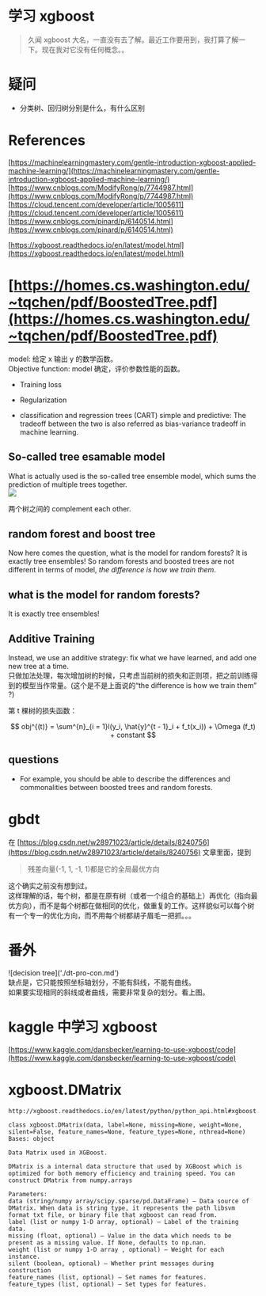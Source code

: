 # 学习 xgboost

> 久闻 xgboost 大名，一直没有去了解。最近工作要用到，我打算了解一下。现在我对它没有任何概念。。

# 疑问

* 分类树、回归树分别是什么，有什么区别

# References

[https://machinelearningmastery.com/gentle-introduction-xgboost-applied-machine-learning/](https://machinelearningmastery.com/gentle-introduction-xgboost-applied-machine-learning/)  
[https://www.cnblogs.com/ModifyRong/p/7744987.html](https://www.cnblogs.com/ModifyRong/p/7744987.html)  
[https://cloud.tencent.com/developer/article/1005611](https://cloud.tencent.com/developer/article/1005611)  
[https://www.cnblogs.com/pinard/p/6140514.html](https://www.cnblogs.com/pinard/p/6140514.html)

[https://xgboost.readthedocs.io/en/latest/model.html](https://xgboost.readthedocs.io/en/latest/model.html)

# [https://homes.cs.washington.edu/~tqchen/pdf/BoostedTree.pdf](https://homes.cs.washington.edu/~tqchen/pdf/BoostedTree.pdf)

model: 给定 x 输出 y 的数学函数。  
Objective function: model 确定，评价参数性能的函数。

* Training loss
* Regularization

* classification and regression trees \(CART\)
  simple and predictive: The tradeoff between the two is also referred as bias-variance tradeoff in machine learning.

## So-called tree esamable model

What is actually used is the so-called tree ensemble model, which sums the prediction of multiple trees together.  
![](https://raw.githubusercontent.com/dmlc/web-data/master/xgboost/model/twocart.png)

两个树之间的 complement each other.

## random forest and boost tree

Now here comes the question, what is the model for random forests? It is exactly tree ensembles! So random forests and boosted trees are not different in terms of model, _the difference is how we train them_.

## what is the model for random forests?

It is exactly tree ensembles!

## Additive Training

Instead, we use an additive strategy: fix what we have learned, and add one new tree at a time.  
只做加法处理，每次增加树的时候，只考虑当前树的损失和正则项，把之前训练得到的模型当作常量。\(这个是不是上面说的“the difference is how we train them” ?\)

第 t 棵树的损失函数：


$$
obj^{(t)} = \sum^{n}_{i = 1}l(y_i, \hat{y}^{t - 1}_i + f_t(x_i)) + \Omega (f_t) + constant
$$



## questions

* For example, you should be able to describe the differences and commonalities between boosted trees and random forests.

# gbdt

在 [https://blog.csdn.net/w28971023/article/details/8240756](https://blog.csdn.net/w28971023/article/details/8240756) 文章里面，提到

> 残差向量\(-1, 1, -1, 1\)都是它的全局最优方向

这个确实之前没有想到过。  
这样理解的话，每个树，都是在原有树（或者一个组合的基础上）再优化（指向最优方向），而不是每个树都在做相同的优化，做重复的工作。这样貌似可以每个树有一个专一的优化方向，而不用每个树都胡子眉毛一把抓。。。

# 番外

!\[decision tree\]\('./dt-pro-con.md'\)  
缺点是，它只能按照坐标轴划分，不能有斜线，不能有曲线。  
如果要实现相同的斜线或者曲线，需要非常复杂的划分。看上图。

# kaggle 中学习 xgboost

[https://www.kaggle.com/dansbecker/learning-to-use-xgboost/code](https://www.kaggle.com/dansbecker/learning-to-use-xgboost/code)


# xgboost.DMatrix

```
http://xgboost.readthedocs.io/en/latest/python/python_api.html#xgboost.DMatrix

class xgboost.DMatrix(data, label=None, missing=None, weight=None, silent=False, feature_names=None, feature_types=None, nthread=None)
Bases: object

Data Matrix used in XGBoost.

DMatrix is a internal data structure that used by XGBoost which is optimized for both memory efficiency and training speed. You can construct DMatrix from numpy.arrays

Parameters:
data (string/numpy array/scipy.sparse/pd.DataFrame) – Data source of DMatrix. When data is string type, it represents the path libsvm format txt file, or binary file that xgboost can read from.
label (list or numpy 1-D array, optional) – Label of the training data.
missing (float, optional) – Value in the data which needs to be present as a missing value. If None, defaults to np.nan.
weight (list or numpy 1-D array , optional) – Weight for each instance.
silent (boolean, optional) – Whether print messages during construction
feature_names (list, optional) – Set names for features.
feature_types (list, optional) – Set types for features.
```
